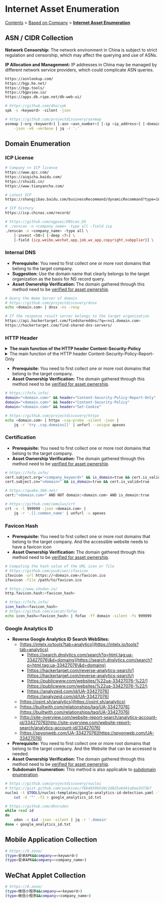 # Internet Asset Enumeration

[Contents](../../readme/table-of-contents.md) > [Based on Company](./) > [**Internet Asset Enumeration**](internet-assets-enumeration.md)

## ASN / CIDR Collection

**Network Censorship:** The network environment in China is subject to strict regulation and censorship, which may affect the querying and use of ASNs.

**IP Allocation and Management:** IP addresses in China may be managed by different network service providers, which could complicate ASN queries.

```bash
https://asnlookup.com/
https://bgp.he.net/
https://bgp.tools/
https://bgpview.io/
https://apps.db.ripe.net/db-web-ui/

# https://github.com/dhn/spk
spk -s <keyword> -silent -json

# https://github.com/projectdiscovery/asnmap
asnmap [-org <keyword>] [-asn <asn_number>] [-ip <ip_address>] [-domain <domain>] \
    -json -v6 -verbose | jq -r '.'
```

## Domain Enumeration

### ICP License

```bash
# Company >> ICP license
https://www.qcc.com/
https://aiqicha.baidu.com/
https://shuidi.cn/
https://www.tianyancha.com/

# Latest ICP
https://shangjibao.baidu.com/businessRecommand/dynamicRecommand?type=1&source=aqcicp

# ICP history
https://icp.chinaz.com/record/

# https://github.com/wgpsec/ENScan_GO
# ./enscan -n <company_name> -type all -field icp
./enscan -n <company_name> -type all \
    [-invest <50>] [-deep <7>] \
    [-field {icp,weibo,wechat,app,job,wx_app,copyright,subpplier}] \
```

### Internal DNS

* **Prerequisite:** You need to first collect one or more root domains that belong to the target company.
* **Suggestion:** Use the domain name that clearly belongs to the target organization as the basis for NS record query.
* **Asset Ownership Verification:** The domain gathered through this method need to be [verified for asset ownership](broken-reference).

```bash
# Query the Name Server of domain
# https://github.com/projectdiscovery/dnsx
echo <domain.com> | dnsx -ns -resp

# If the response result server belongs to the target organization
https://api.hackertarget.com/findshareddns/?q=<ns1.domain.com>
https://hackertarget.com/find-shared-dns-servers/
```

### HTTP Header

<details>

<summary><strong>The main function of the HTTP header Content-Security-Policy</strong></summary>

It allows website administrators to control which resources the user agent can load for a specified page to prevent cross-site scripting attacks (XSS).

</details>

<details>

<summary>The main function of the HTTP header Content-Security-Policy-Report-Only</summary>

It allows web developers to try policies by monitoring (but not enforcing) the impact of the policy. These violation reports use JSON and are sent to the specified URI via HTTP POST request.

</details>

* **Prerequisite:** You need to first collect one or more root domains that belong to the target company.
* **Asset Ownership Verification:** The domain gathered through this method need to be [verified for asset ownership](broken-reference).

```bash
# https://fofa.info/
domain="<domain.com>" && header="Content-Security-Policy-Report-Only"
domain="<domain.com>" && header="Content-Security-Policy"
domain="<domain.com>" && header="Set-Cookie"

# https://github.com/projectdiscovery/httpx
echo <domain.com> | httpx -csp-probe -silent -json |
    jq -r 'try .csp.domains[]' | unfurl --unique apexes
```

### Certification

* **Prerequisite:** You need to first collect one or more root domains that belong to the target company.
* **Asset Ownership Verification:** The domain gathered through this method need to be [verified for asset ownership](broken-reference).

```bash
# https://fofa.info/
cert.subject.org="<company_keyword>" && is_domain=true && cert.is_valid=true
cert.subject.cn="<domain>" && is_domain=true && cert.is_valid=true

# https://quake.360.net/
cert:"<domain.com>" AND NOT domain:<domain.com> AND is_domain:true

# https://github.com/cemulus/crt
crt -e -l 999999 -json <domain.com> |
    jq -r '.[].common_name' | unfurl -u apexes
```

### Favicon Hash

* **Prerequisite:** You need to first collect one or more root domains that belong to the target company. And the accessible website needs to have a favicon icon
* **Asset Ownership Verification:** The domain gathered through this method need to be [verified for asset ownership](broken-reference).

```bash
# Computing the hash value of the URL icon or file
# https://github.com/yuukisec/ifavicon
ifavicon -url https://<domain.com>/favicon.ico
ifavicon -file /path/to/favicon.ico

# https://www.shodan.io/
http.favicon.hash:<favicon_hash>

# https://fofa.info/
icon_hash=<favicon_hash>
# https://github.com/xiecat/fofax
echo icon_hash=<favicon_hash> | fofax -ff domain -silent -fs 999999
```

### Google Analytics ID

* **Reverse Google Analytics ID Search WebSites:**
  * [https://intelx.io/tools?tab=analytics](https://intelx.io/tools?tab=analytics)
    * [https://search.dnslytics.com/search?q=html.tag:ua-33427076\&d=domains](https://search.dnslytics.com/search?q=html.tag:ua-33427076\&d=domains)
    * [https://hackertarget.com/reverse-analytics-search/](https://hackertarget.com/reverse-analytics-search/)
    * [https://publicwww.com/websites/%22ua-33427076-%22/](https://publicwww.com/websites/%22ua-33427076-%22/)
    * [https://analyzeid.com/id/UA-33427076](https://analyzeid.com/id/UA-33427076)
  * [https://osint.sh/analytics](https://osint.sh/analytics)
  * [https://builtwith.com/relationships/tag/UA-33427076](https://builtwith.com/relationships/tag/UA-33427076)
  * [http://site-overview.com/website-report-search/analytics-account-id/33427076](http://site-overview.com/website-report-search/analytics-account-id/33427076)
  * [https://spyonweb.com/UA-33427076](https://spyonweb.com/UA-33427076)
* **Prerequisite:** You need to first collect one or more root domains that belong to the target company. And the Website that can be accessed is needed.
* **Asset Ownership Verification:** The domain gathered through this method need to be [verified for asset ownership](broken-reference).
* **Subdomain Enumeration:** This method is also applicable to [subdomain enumeration](broken-reference).

```bash
# https://github.com/projectdiscovery/nuclei
# https://gist.github.com/yuukisec/f6b4659b5d4c2d825a6d41a8ae3d73b7
nuclei -t $TOOLS/nuclei-templates/google-analytics-id-detection.yaml -l roots.txt -silent -no-color |
    cut -d '"' -f2 > google_analytics_id.txt

# https://github.com/dhn/udon
while read id
do
    udon -s $id -json -silent | jq -r '.domain'
done < google_analytics_id.txt
```

## Mobile Application Collection

```bash
# https://0.zone/
(type=安卓APK&&company==<keyword>)
(type=安卓APK&&company=<company_name>)
```

## WeChat Applet Collection

```bash
# https://0.zone/
(type=微信小程序&&company==<keyword>)
(type=微信小程序&&company=<company_name>)
```
